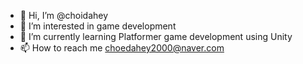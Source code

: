 - 👋 Hi, I’m @choidahey
- 👀 I’m interested in game development
- 🌱 I’m currently learning Platformer game development using Unity
- 📫 How to reach me choedahey2000@naver.com

<!---
choidahey/choidahey is a ✨ special ✨ repository because its `README.md` (this file) appears on your GitHub profile.
You can click the Preview link to take a look at your changes.
--->
